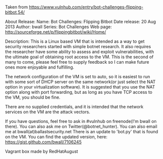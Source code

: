 Taken from https://www.vulnhub.com/entry/bot-challenges-flipping-bitbot,54/ 

About Release:
    Name: Bot Challenges: Flipping Bitbot
    Date release: 20 Aug 2013
    Author: bwall
    Series: Bot Challenges
    Web page: http://sourceforge.net/p/flippingbitbot/wiki/Home/

Description:
This is a Linux based VM that is intended as a way to get security researchers started with simple botnet research. It also requires the researcher have some ability to assess and exploit vulnerabilities, with the ultimate goal of obtaining root access to the VM. This is the second of many to come, please feel free to supply feedback so I can make future ones more enjoyable and fulfilling.

The network configuration of the VM is set to auto, so it is easiest to run with some sort of DHCP server on the same network(or just select the NAT option in your virtualization software). It is suggested that you use the NAT option along with port forwarding, but as long as you have TCP access to the VM, you should be fine.

There are no supplied credentials, and it is intended that the network services on the VM are the attack vectors.

If you have questions, feel free to ask in #vulnhub on freenode(I'm bwall on there). You can also ask me on Twitter(@botnet_hunter). You can also email me at bwall(at)ballastsecurity.net
There is an update to 'bot.py' that is found on the VM. You can find the updated version, here: https://gist.github.com/bwall/7106245
 
Vagrant box made by RedHatAugust
